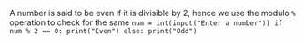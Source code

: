 A number is said to be even if it is divisible by 2, hence we use the modulo `%` operation to check for the same
`
num = int(input("Enter a number"))
if num % 2 == 0:
    print("Even")
else:
    print("Odd")
`
